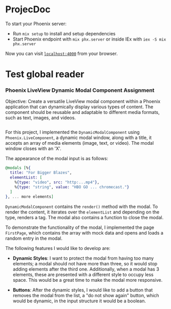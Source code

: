 # ProjecDoc

To start your Phoenix server:

- Run `mix setup` to install and setup dependencies
- Start Phoenix endpoint with `mix phx.server` or inside IEx with `iex -S mix phx.server`

Now you can visit [`localhost:4000`](http://localhost:4000) from your browser.

# Test global reader

### Phoenix LiveView Dynamic Modal Component Assignment

Objective:
Create a versatile LiveView modal component within a Phoenix application that can dynamically display various types of content. The component should be reusable and adaptable to different media formats, such as text, images, and videos.

![]()

For this project, I implemented the `DynamicModalComponent` using `Phoenix.LiveComponent`, a dynamic modal window, along with a title, it accepts an array of media elements (image, text, or video). The modal window closes with an 'X'.

The appearance of the modal input is as follows:

```elixir
@modals [%{
  title: "For Bigger Blazes",
  elementList: [
    %{type: "video", src: "http:...mp4"},
    %{type: "string", value: "HBO GO ... chromecast."}
  ]
}, ... more elements]
```

`DynamicModalComponent` contains the `render()` method with the modal. To render the content, it iterates over the `elementList` and depending on the type, renders a tag. The modal also contains a function to close the modal.

To demonstrate the functionality of the modal, I implemented the page `FirstPage`, which contains the array with mock data and opens and loads a random entry in the modal.

The following features I would like to develop are:

- **Dynamic Styles**: I want to protect the modal from having too many elements; a modal should not have more than three, so it would stop adding elements after the third one. Additionally, when a modal has 3 elements, these are presented with a different style to occupy less space. This would be a great time to make the modal more responsive.

- **Buttons**: After the dynamic styles, I would like to add a button that removes the modal from the list, a "do not show again" button, which would be dynamic, in the input structure it would be a boolean.
